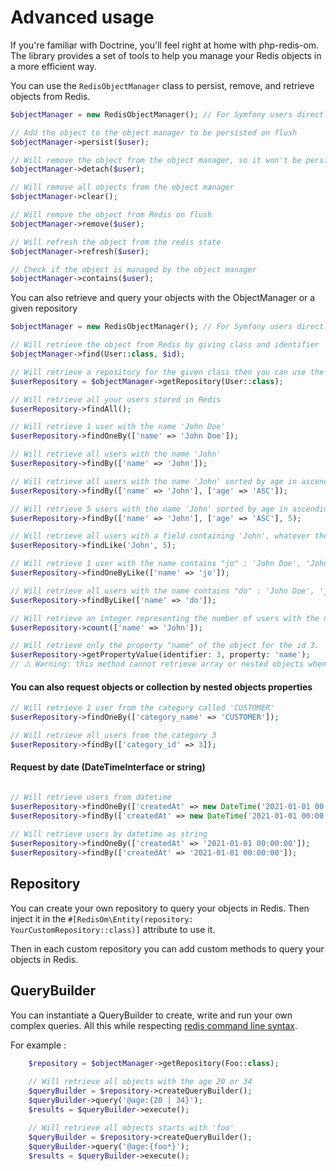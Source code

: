 # Advanced usage

If you're familiar with Doctrine, you'll feel right at home with php-redis-om.
The library provides a set of tools to help you manage your Redis objects in a more efficient way.

You can use the `RedisObjectManager` class to persist, remove, and retrieve objects from Redis.
```php
$objectManager = new RedisObjectManager(); // For Symfony users directly inject RedisObjectManagerInterface in your constructor

// Add the object to the object manager to be persisted on flush
$objectManager->persist($user);

// Will remove the object from the object manager, so it won't be persisted on flush 
$objectManager->detach($user); 

// Will remove all objects from the object manager
$objectManager->clear(); 

// Will remove the object from Redis on flush
$objectManager->remove($user); 

// Will refresh the object from the redis state
$objectManager->refresh($user);

// Check if the object is managed by the object manager
$objectManager->contains($user); 
```

You can also retrieve and query your objects with the ObjectManager or a given repository
```php
$objectManager = new RedisObjectManager(); // For Symfony users directly inject RedisObjectManagerInterface in your constructor

// Will retrieve the object from Redis by giving class and identifier
$objectManager->find(User::class, $id); 

// Will retrieve a repository for the given class then you can use the repository to query your objects
$userRepository = $objectManager->getRepository(User::class); 

// Will retrieve all your users stored in Redis
$userRepository->findAll();

// Will retrieve 1 user with the name 'John Doe'
$userRepository->findOneBy(['name' => 'John Doe']); 

// Will retrieve all users with the name 'John'
$userRepository->findBy(['name' => 'John']); 

// Will retrieve all users with the name 'John' sorted by age in ascending order
$userRepository->findBy(['name' => 'John'], ['age' => 'ASC']);

// Will retrieve 5 users with the name 'John' sorted by age in ascending order
$userRepository->findBy(['name' => 'John'], ['age' => 'ASC'], 5); 

// Will retrieve all users with a field containing 'John', whatever the field. Second parameter is the limit of results (optional)
$userRepository->findLike('John', 5); 

// Will retrieve 1 user with the name contains "jo" : 'John Doe', 'Johnny', 'Dalton joe'
$userRepository->findOneByLike(['name' => 'jo']); 

// Will retrieve all users with the name contains "do" : 'John Doe', 'just do it', 'dodo la saumure'...
$userRepository->findByLike(['name' => 'do']); 

// Will retrieve an integer representing the number of users with the name 'John'
$userRepository->count(['name' => 'John']); 

// Will retrieve only the property "name" of the object for the id 3.
$userRepository->getPropertyValue(identifier: 3, property: 'name'); 
// ⚠️ Warning: this method cannot retrieve array or nested objects when HASH format
```

#### You can also request objects or collection by nested objects properties
```php
// Will retrieve 1 user from the category called 'CUSTOMER'
$userRepository->findOneBy(['category_name' => 'CUSTOMER']); 

// Will retrieve all users from the category 3
$userRepository->findBy(['category_id' => 3]); 
```

#### Request by date (DateTimeInterface or string)
```php

// Will retrieve users from datetime 
$userRepository->findOneBy(['createdAt' => new DateTime('2021-01-01 00:00:00')]); 
$userRepository->findBy(['createdAt' => new DateTime('2021-01-01 00:00:00')]); 
 
// Will retrieve users by datetime as string
$userRepository->findOneBy(['createdAt' => '2021-01-01 00:00:00']); 
$userRepository->findBy(['createdAt' => '2021-01-01 00:00:00']); 
```

## Repository

You can create your own repository to query your objects in Redis. Then inject it in the
`#[RedisOm\Entity(repository: YourCustomRepository::class)]` attribute to use it.

Then in each custom repository you can add custom methods to query your objects in Redis.


## QueryBuilder

You can instantiate a QueryBuilder to create, write and run your own complex queries.
All this while respecting [redis command line syntax](https://redis.io/docs/latest/commands/ft.search/). 

For example :
```php
    $repository = $objectManager->getRepository(Foo::class);
    
    // Will retrieve all objects with the age 20 or 34
    $queryBuilder = $repository->createQueryBuilder();
    $queryBuilder->query('@age:{20 | 34}');
    $results = $queryBuilder->execute();

    // Will retrieve all objects starts with 'foo'
    $queryBuilder = $repository->createQueryBuilder();
    $queryBuilder->query('@age:{foo*}');
    $results = $queryBuilder->execute();
```